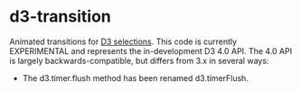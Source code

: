 # d3-transition

Animated transitions for [D3 selections](https://github.com/d3/d3-selection). This code is currently EXPERIMENTAL and represents the in-development D3 4.0 API. The 4.0 API is largely backwards-compatible, but differs from 3.x in several ways:

* The d3.timer.flush method has been renamed d3.timerFlush.
